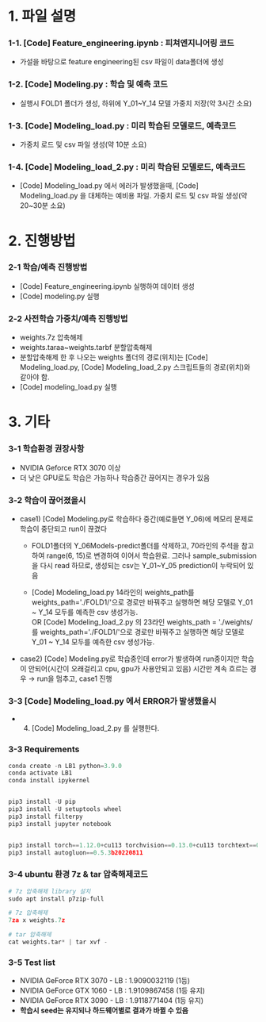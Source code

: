 # 1. 파일 설명

### 1-1. [Code] Feature_engineering.ipynb : 피쳐엔지니어링 코드

- 가설을 바탕으로 feature engineering된 csv 파일이 data폴더에 생성

### 1-2. [Code] Modeling.py : 학습 및 예측 코드

- 실행시 FOLD1 폴더가 생성, 하위에 Y_01~Y_14 모델 가중치 저장(약 3시간 소요)

### 1-3. [Code] Modeling_load.py : 미리 학습된 모델로드, 예측코드

- 가중치 로드 및 csv 파일 생성(약 10분 소요)

### 1-4. [Code] Modeling_load_2.py : 미리 학습된 모델로드, 예측코드

- [Code] Modeling_load.py 에서 에러가 발생했을때, [Code] Modeling_load.py 을 대체하는 예비용 파일. 가중치 로드 및 csv 파일 생성(약 20~30분 소요)


# 2. 진행방법

### 2-1 학습/예측 진행방법

- [Code] Feature_engineering.ipynb 실행하여 데이터 생성
- [Code] modeling.py 실행

### 2-2 사전학습 가중치/예측 진행방법

- weights.7z 압축해제
- weights.taraa~weights.tarbf 분할압축해제
- 분할압축해제 한 후 나오는 weights 폴더의 경로(위치)는 [Code] Modeling_load.py, [Code] Modeling_load_2.py 스크립트들의 경로(위치)와 같아야 함.
- [Code] modeling_load.py 실행

# 3. 기타

### 3-1 **학습환경 권장사항**

- NVIDIA Geforce RTX 3070 이상
- 더 낮은 GPU로도 학습은 가능하나 학습중간 끊어지는 경우가 있음

### 3-2 학습이 끊어졌을시

- case1) [Code] Modeling.py로 학습하다 중간(예로들면 Y_06)에 메모리 문제로 학습이 중단되고 run이 끊겼다
    
    - FOLD1폴더의 Y_06Models-predict폴더를 삭제하고, 70라인의 주석을 참고하여 range(6, 15)로 변경하여 이어서 학습완료. 그러나 sample_submission을 다시 read 하므로, 생성되는 csv는 Y_01~Y_05 prediction이 누락되어 있음 
    
    - [Code] Modeling_load.py 14라인의 weights_path를 weights_path='./FOLD1/'으로 경로만 바꿔주고 실행하면 해당 모델로 Y_01 ~ Y_14 모두를 예측한 csv 생성가능.  
    OR [Code] Modeling_load_2.py 의 23라인 weights_path = './weights/ 를  weights_path='./FOLD1/'으로 경로만 바꿔주고 실행하면 해당 모델로 Y_01 ~ Y_14 모두를 예측한 csv 생성가능.
    

- case2) [Code] Modeling.py로 학습중인데 error가 발생하여 run중이지만 학습이 안되어(시간이 오래걸리고 cpu, gpu가 사용안되고 있음) 시간만 계속 흐르는 경우
→ run을 멈추고, case1 진행

### 3-3 [Code] Modeling_load.py 에서 ERROR가 발생했을시

- 4. [Code] Modeling_load_2.py 를 실행한다.

### 3-3 Requirements

```python
conda create -n LB1 python=3.9.0
conda activate LB1
conda install ipykernel


pip3 install -U pip
pip3 install -U setuptools wheel
pip3 install filterpy
pip3 install jupyter notebook


pip3 install torch==1.12.0+cu113 torchvision==0.13.0+cu113 torchtext==0.13.0 --extra-index-url https://download.pytorch.org/whl/cu113
pip3 install autogluon==0.5.3b20220811
```

### 3-4 ubuntu 환경 7z & tar 압축해제코드

```python
# 7z 압축해제 library 설치
sudo apt install p7zip-full

# 7z 압축해제
7za x weights.7z

# tar 압축해제
cat weights.tar* | tar xvf -
```

### 3-5 Test list

- NVIDIA GeForce RTX 3070 - LB : 1.9090032119 (1등)
- NVIDIA GeForce GTX 1060 - LB : 1.9109867458 (1등 유지)
- NVIDIA GeForce RTX 3090 - LB : 1.9118771404 (1등 유지)
- **학습시 seed는 유지되나 하드웨어별로 결과가 바뀔 수 있음**